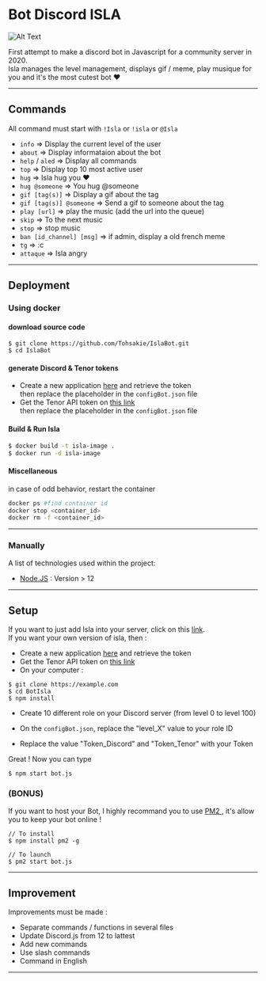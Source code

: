 # Bot Discord ISLA

![Alt Text](https://media.giphy.com/media/GvbEnwqiGCsk8/giphy.gif)

First attempt to make a discord bot in Javascript for a community server in 2020. <br>
Isla manages the level management, displays gif / meme, play musique for you and it's the most cutest bot ♥

***

## Commands
All command must start with `!Isla` or `!isla` or `@Isla`
* `info` => Display the current level of the user
* `about` => Display informataion about the bot
* `help` / `aled` => Display all commands 
* `top` => Display top 10 most active user
* `hug` => Isla hug you ♥
* `hug @someone` => You hug @someone 
* `gif [tag(s)]` => Display a gif about the tag
* `gif [tag(s)] @someone` => Send a gif to someone about the tag
* `play [url]` => play the music (add the url into the queue)
* `skip` => To the next music 
* `stop` => stop music
* `ban [id_channel] [msg]` => if admin, display a old french meme
* `tg` => :c
* `attaque` => Isla angry  
***
## Deployment
### Using docker
#### download source code
```
$ git clone https://github.com/Tohsakie/IslaBot.git
$ cd IslaBot
```
#### generate Discord & Tenor tokens
* Create a new application <a href="https://discord.com/developers/applications">here</a> and retrieve the token  
then replace the placeholder in the `configBot.json` file
* Get the Tenor API token on <a href="https://tenor.com/developer/dashboard"> this link </a>  
then replace the placeholder in the `configBot.json` file
#### Build & Run Isla
```bash
$ docker build -t isla-image .
$ docker run -d isla-image
```
#### Miscellaneous
in case of odd behavior, restart the container
```bash
docker ps #find container id
docker stop <container_id>
docker rm -f <container_id>
```
***
### Manually
A list of technologies used within the project:
* [Node.JS](https://nodejs.org/en/) : Version > 12
***
## Setup
If you want to just add Isla into your server, click on this <a href="https://discord.com/oauth2/authorize?client_id=701873239135223949&scope=bot&permissions=8">link</a>.
<br>
If you want your own version of isla, then :
* Create a new application <a href="https://discord.com/developers/applications">here</a> and retrieve the token
* Get the Tenor API token on <a href="https://tenor.com/developer/dashboard"> this link </a>
* On your computer :
```
$ git clone https://example.com
$ cd BotIsla
$ npm install
```
* Create 10 different role on your Discord server (from level 0 to level 100)

* On the `configBot.json`, replace the "level_X" value to your role ID
* Replace the value "Token_Discord" and "Token_Tenor" with your Token

Great !
Now you can type 
```
$ npm start bot.js
```

### (BONUS)
If you want to host your Bot, I highly recommand you to use <a href="https://pm2.keymetrics.io/"> PM2 </a>, it's allow you to keep your bot online !
```
// To install
$ npm install pm2 -g

// To launch
$ pm2 start bot.js
``` 
***

## Improvement
Improvements must be made :
* Separate commands / functions in several files
* Update Discord.js from 12 to lattest
* Add new commands
* Use slash commands
* Command in English

***

